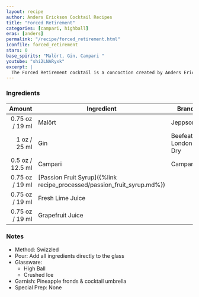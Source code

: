 ```yaml
---
layout: recipe
author: Anders Erickson Cocktail Recipes
title: "Forced Retirement"
categories: [campari, highball]
eras: [anders]
permalink: "/recipe/forced_retirement.html"
iconfile: forced_retirement
stars: 0
base_spirits: "Malört, Gin, Campari "
youtube: "shi2LNARyxk"
excerpt: |
  The Forced Retirement cocktail is a concoction created by Anders Erickson, a Chicago-based bartender and YouTuber. It's a rather unique drink that incorporates the infamous Malört, a Chicago spirit known for its intense, bitter flavor.
---
```


### Ingredients

|  Amount | Ingredient                                                    | Brand                |
| ------: | ------------------------------------------------------------- | -------------------- |
| 0.75 oz / 19 ml | Malört                                                        | Jeppson's            |
|    1 oz / 25 ml | Gin                                                           | Beefeater London Dry |
|  0.5 oz / 12.5 ml | Campari                                                       | Campari              |
| 0.75 oz / 19 ml | [Passion Fruit Syrup]({%link recipe_processed/passion_fruit_syrup.md%}) |
| 0.75 oz / 19 ml | Fresh Lime Juice                                              |
| 0.75 oz / 19 ml | Grapefruit Juice                                              |

### Notes

- Method: Swizzled
- Pour: Add all ingredients directly to the glass
- Glassware:
  - High Ball
  - Crushed Ice
- Garnish: Pineapple fronds & cocktail umbrella
- Special Prep: None
